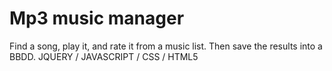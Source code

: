# Mp3 music manager
Find a song, play it, and rate it from a music list. Then save the results into a BBDD. JQUERY / JAVASCRIPT / CSS / HTML5
